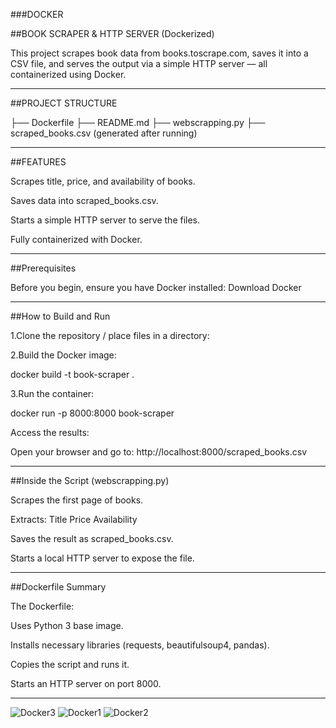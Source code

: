 ###DOCKER

##BOOK SCRAPER & HTTP SERVER (Dockerized)

This project scrapes book data from books.toscrape.com, saves it into a CSV file, and serves the output via a simple HTTP server — all containerized using Docker.

---

##PROJECT STRUCTURE

├── Dockerfile
├── README.md
├── webscrapping.py
├── scraped_books.csv (generated after running)

---

##FEATURES

Scrapes title, price, and availability of books.

Saves data into scraped_books.csv.

Starts a simple HTTP server to serve the files.

Fully containerized with Docker.

---

##Prerequisites

Before you begin, ensure you have Docker installed:
Download Docker

---

##How to Build and Run

1.Clone the repository / place files in a directory:

2.Build the Docker image:

docker build -t book-scraper .

3.Run the container:

docker run -p 8000:8000 book-scraper

Access the results:

Open your browser and go to: http://localhost:8000/scraped_books.csv

---

##Inside the Script (webscrapping.py)

Scrapes the first page of books.

Extracts:
Title
Price
Availability

Saves the result as scraped_books.csv.

Starts a local HTTP server to expose the file.

---

##Dockerfile Summary

The Dockerfile:

Uses Python 3 base image.

Installs necessary libraries (requests, beautifulsoup4, pandas).

Copies the script and runs it.

Starts an HTTP server on port 8000.

---

![Docker3](https://github.com/user-attachments/assets/aa08391c-6911-467e-95ae-ba923aa59336)
![Docker1](https://github.com/user-attachments/assets/886d7966-4929-4171-be88-9bd413e448a0)
![Docker2](https://github.com/user-attachments/assets/f5fbc8b0-465c-44ec-bacd-7d33b05a854d)

